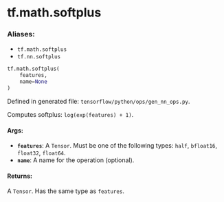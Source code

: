 <div itemscope itemtype="http://developers.google.com/ReferenceObject">
<meta itemprop="name" content="tf.math.softplus" />
<meta itemprop="path" content="Stable" />
</div>

# tf.math.softplus

### Aliases:

* `tf.math.softplus`
* `tf.nn.softplus`

``` python
tf.math.softplus(
    features,
    name=None
)
```



Defined in generated file: `tensorflow/python/ops/gen_nn_ops.py`.

Computes softplus: `log(exp(features) + 1)`.

#### Args:

* <b>`features`</b>: A `Tensor`. Must be one of the following types: `half`, `bfloat16`, `float32`, `float64`.
* <b>`name`</b>: A name for the operation (optional).


#### Returns:

A `Tensor`. Has the same type as `features`.